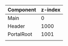 | Component | z-index |
| --------- | ------- |
| Main      | 0       |
| Header    | 1000    |
| PortalRoot| 1001    |
|  |  |